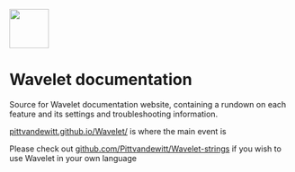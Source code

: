 <a href="https://play.google.com/store/apps/details?id=com.pittvandewitt.wavelet"><img src="https://play.google.com/intl/en_us/badges/static/images/badges/en_badge_web_generic.png" height="70"></a>

# Wavelet documentation

Source for Wavelet documentation website, containing a rundown on each feature and its settings and troubleshooting information.

[pittvandewitt.github.io/Wavelet/](https://pittvandewitt.github.io/Wavelet/) is where the main event is

Please check out [github.com/Pittvandewitt/Wavelet-strings](https://github.com/Pittvandewitt/Wavelet-strings/blob/master/README.md) if you wish to use Wavelet in your own language